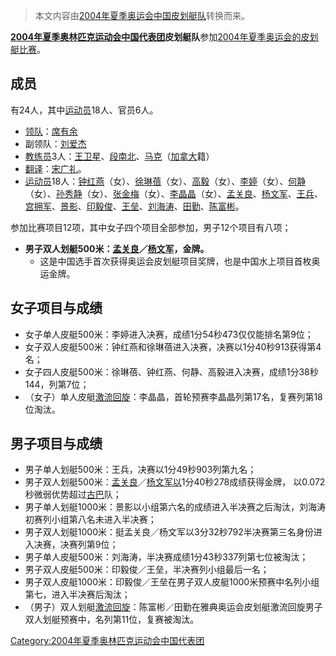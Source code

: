 > 本文内容由[2004年夏季奥运会中国皮划艇队](https://zh.wikipedia.org/wiki/2004年夏季奥运会中国皮划艇队)转换而来。


**[2004年夏季奥林匹克运动会中国代表团](../Page/2004年夏季奥林匹克运动会中国代表团.md "wikilink")皮划艇队**参加[2004年夏季奥运会的](../Page/2004年夏季奥林匹克运动会.md "wikilink")[皮划艇比赛](../Page/2004年夏季奥林匹克运动会皮划艇比赛.md "wikilink")。

## 成员

有24人，其中[运动员](https://zh.wikipedia.org/wiki/运动员 "wikilink")18人、官员6人。

  - [领队](../Page/领队.md "wikilink")：[席有余](https://zh.wikipedia.org/wiki/席有余 "wikilink")
  - 副领队：[刘爱杰](https://zh.wikipedia.org/wiki/刘爱杰 "wikilink")
  - [教练员](https://zh.wikipedia.org/wiki/教练员 "wikilink")3人：[王卫星](../Page/王卫星.md "wikilink")、[段南北](https://zh.wikipedia.org/wiki/段南北 "wikilink")、[马克](https://zh.wikipedia.org/wiki/马克 "wikilink")（[加拿大](../Page/加拿大.md "wikilink")籍）
  - [翻译](../Page/翻译.md "wikilink")：[宋广礼](https://zh.wikipedia.org/wiki/宋广礼 "wikilink")。
  - [运动员](https://zh.wikipedia.org/wiki/运动员 "wikilink")18人：[钟红燕](https://zh.wikipedia.org/wiki/钟红燕 "wikilink")（女）、[徐琳蓓](https://zh.wikipedia.org/wiki/徐琳蓓 "wikilink")（女）、[高毅](https://zh.wikipedia.org/wiki/高毅 "wikilink")（女）、[李婷](https://zh.wikipedia.org/wiki/李婷 "wikilink")（女）、[何静](https://zh.wikipedia.org/wiki/何静 "wikilink")（女）、[孙秀静](https://zh.wikipedia.org/wiki/孙秀静 "wikilink")（女）、[张金梅](https://zh.wikipedia.org/wiki/张金梅 "wikilink")（女）、[李晶晶](../Page/李晶晶.md "wikilink")（女）、[孟关良](../Page/孟关良.md "wikilink")、[杨文军](../Page/楊文軍_\(皮划艇運動員\).md "wikilink")、[王兵](https://zh.wikipedia.org/wiki/王兵 "wikilink")、[宫拥军](https://zh.wikipedia.org/wiki/宫拥军 "wikilink")、[景影](https://zh.wikipedia.org/wiki/景影 "wikilink")、[印毅俊](https://zh.wikipedia.org/wiki/印毅俊 "wikilink")、[王垒](https://zh.wikipedia.org/wiki/王垒 "wikilink")、[刘海涛](../Page/刘海涛.md "wikilink")、[田勤](https://zh.wikipedia.org/wiki/田勤 "wikilink")、[陈富彬](https://zh.wikipedia.org/wiki/陈富彬 "wikilink")。

参加比赛项目12项，其中女子四个项目全部参加，男子12个项目有八项；

  - **男子双人划艇500米：[孟关良](../Page/孟关良.md "wikilink")／[杨文军](../Page/楊文軍_\(皮划艇運動員\).md "wikilink")，金牌。**
      - 这是中国选手首次获得奥运会皮划艇项目奖牌，也是中国水上项目首枚奥运金牌。

## 女子项目与成绩

  - 女子单人皮艇500米：李婷进入决赛，成绩1分54秒473仅仅能排名第9位；
  - 女子双人皮艇500米：钟红燕和徐琳蓓进入决赛，决赛以1分40秒913获得第4名；
  - 女子四人皮艇500米：徐琳蓓、钟红燕、何静、高毅进入决赛，成绩1分38秒144，列第7位；
  - （女子）单人皮艇[激流回旋](../Page/激流回旋.md "wikilink")：李晶晶，首轮预赛李晶晶列第17名，复赛列第18位淘汰。

## 男子项目与成绩

  - 男子单人划艇500米：王兵，决赛以1分49秒903列第九名；
  - 男子双人划艇500米：[孟关良](../Page/孟关良.md "wikilink")／[杨文军以](../Page/楊文軍_\(皮划艇運動員\).md "wikilink")1分40秒278成绩获得金牌， 以0.072秒微弱优势超过[古巴](../Page/古巴.md "wikilink")队；
  - 男子单人划艇1000米：景影以小组第六名的成绩进入半决赛之后淘汰，刘海涛初赛列小组第八名未进入半决赛；
  - 男子双人划艇1000米：挺孟关良／杨文军以3分32秒792半决赛第三名身份进入决赛，决赛列第9位；
  - 男子单人皮艇500米：刘海涛，半决赛成绩1分43秒337列第七位被淘汰；
  - 男子双人皮艇500米：印毅俊／王垒，半决赛列小组最后一名；
  - 男子双人皮艇1000米：印毅俊／王垒在男子双人皮艇1000米预赛中名列小组第七，进入半决赛后淘汰；
  - （男子）双人划艇[激流回旋](../Page/激流回旋.md "wikilink")：陈富彬／田勤在雅典奥运会皮划艇激流回旋男子双人划艇预赛中，名列第11位，复赛被淘汰。

[Category:2004年夏季奥林匹克运动会中国代表团](https://zh.wikipedia.org/wiki/Category:2004年夏季奥林匹克运动会中国代表团 "wikilink")